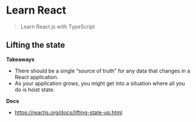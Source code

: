 # Learn React
> Learn React.js with TypeScript

## Lifting the state

**Takeaways**

* There should be a single “source of truth” for any data that changes in a React application. 
* As your application grows, you might get into a situation where all you do is hoist state.

**Docs**

* https://reactjs.org/docs/lifting-state-up.html




